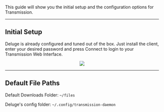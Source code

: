 This guide will show you the initial setup and the configuration options for Transmission.

***

## Initial Setup

Deluge is already configured and tuned out of the box. Just install the client, enter your desired password and press Connect to login to your Transmission Web Interface.

<p align="center"><img src="https://docs.usbx.me/uploads/images/gallery/2020-05/image-1589719260048.png"></p>

***

## Default File Paths

Default Downloads Folder: `~/files`

Deluge's config folder: `~/.config/transmission-daemon`